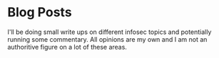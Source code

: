 # Blog Posts
I'll be doing small write ups on different infosec topics and potentially running some commentary.
All opinions are my own and I am not an authoritive figure on a lot of these areas.
